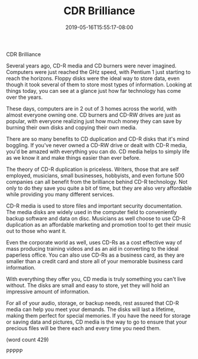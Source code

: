 ﻿---
title: "CDR Brilliance"
date: 2019-05-16T15:55:17-08:00
description: "CD duplication Tips for Web Success"
featured_image: "/images/CD duplication.jpg"
tags: ["CD duplication"]
---

CDR Brilliance

Several years ago, CD-R media and CD burners were
never imagined.  Computers were just reached the
GHz speed, with Pentium 1 just starting to reach
the horizons.  Floppy disks were the ideal way to
store data, even though it took several of them to
store most types of information.  Looking at things
today, you can see at a glance just how far technology
has come over the years.

These days, computers are in 2 out of 3 homes
across the world, with almost everyone owning one.
CD burners and CD-RW drives are just as popular,
with everyone realizing just how much money they
can save by burning their own disks and copying 
their own media.  

There are so many benefits to CD duplication and
CD-R disks that it's mind boggling.  If you've
never owned a CD-RW drive or dealt with CD-R media,
you'd be amazed with everything you can do.  CD
media helps to simply life as we know it and make
things easier than ever before.

The theory of CD-R duplication is priceless.  Writers,
those that are self employed, musicians, small
businesses, hobbyists, and even fortune 500 
companies can all benefit from the brilliance
behind CD-R technology.  Not only to do they 
save you quite a bit of time, but they are
also very affordable while providing you many
different services.

CD-R media is used to store files and important
security documentation.  The media disks are
widely used in the computer field to conveniently
backup software and data on disc.  Musicians 
as well choose to use CD-R duplication as an
affordable marketing and promotion tool to get
their music out to those who want it.

Even the corporate world as well, uses CD-Rs as
a cost effective way of mass producing training
videos and as an aid in converting to the
ideal paperless office.  You can also use CD-Rs 
as a business card, as they are smaller than
a credit card and store all of your memorable
business card information.

With everything they offer you, CD media is
truly something you can't live without.  The
disks are small and easy to store, yet they
will hold an impressive amount of information.

For all of your audio, storage, or backup needs,
rest assured that CD-R media can help you meet
your demands.  The disks will last a lifetime,
making them perfect for special memories.  If
you have the need for storage or saving data 
and pictures, CD media is the way to go to
ensure that your precious files will be there
each and every time you need them.

(word count 429)

PPPPP
